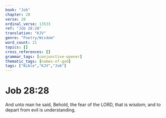 ```yaml
---
book: "Job"
chapter: 28
verse: 28
ordinal_verse: 13533
ref: "Job 28:28"
translation: "KJV"
genre: "Poetry/Wisdom"
word_count: 21
topics: []
cross_references: []
grammar_tags: [conjunctive-opener]
thematic_tags: [names-of-god]
tags: ["Bible","KJV","Job"]
---
```


# Job 28:28

And unto man he said, Behold, the fear of the LORD, that is wisdom; and to depart from evil is understanding.
